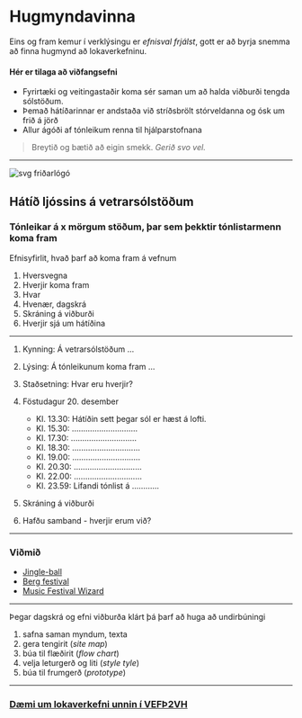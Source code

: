 # Hugmyndavinna

Eins og fram kemur í verklýsingu er _efnisval frjálst_, gott er að byrja snemma að finna hugmynd að lokaverkefninu. 

#### Hér er tilaga að viðfangsefni

* Fyrirtæki og veitingastaðir koma sér saman um að halda viðburði tengda sólstöðum. 
* Þemað hátíðarinnar er andstaða við stríðsbrölt stórveldanna og ósk um frið á jörð
* Allur ágóði af tónleikum renna til hjálparstofnana

> Breytið og bætið að eigin smekk. _Gerið svo vel._

---

![svg friðarlógó](Peace.svg)

## Hátíð ljóssins á vetrarsólstöðum

### Tónleikar á x mörgum stöðum, þar sem þekktir tónlistarmenn koma fram

Efnisyfirlit, hvað þarf að koma fram á vefnum

1. Hversvegna
1. Hverjir koma fram
1. Hvar
1. Hvenær, dagskrá
1. Skráning á viðburði
1. Hverjir sjá um hátíðina

---

1. Kynning: Á vetrarsólstöðum ...

2. Lýsing: Á tónleikunum koma fram ...

3. Staðsetning: Hvar eru hverjir?

4. Föstudagur 20. desember
    * Kl. 13.30: Hátíðin sett þegar sól er hæst á lofti. 
    * Kl. 15.30: .............................
    * Kl. 17.30: .............................
    * Kl. 18.30: ..............................
    * Kl. 19.00: ..............................
    * Kl. 20.30: ..............................
    * Kl. 22.00: ..............................
    * Kl. 23.59: Lifandi tónlist á ............

5. Skráning á viðburði

6. Hafðu samband - hverjir erum við?

---
### Viðmið

* [Jingle-ball](https://www.iheart.com/jingle-ball/)
* [Berg festival](https://www.berg-festival.com/)
* [Music Festival Wizard](https://www.musicfestivalwizard.com/festival-month/december-2024/)
---

Þegar dagskrá og efni viðburða klárt þá þarf að huga að undirbúningi

1. safna saman myndum, texta
1. gera tengirit (_site map_)
1. búa til flæðirit (_flow chart_)
1. velja leturgerð og liti (_style tyle_)
1. búa til frumgerð  (_prototype_)

---

### [Dæmi um lokaverkefni unnin í VEFÞ2VH](https://vefhonnun.github.io/synidaemi/)



